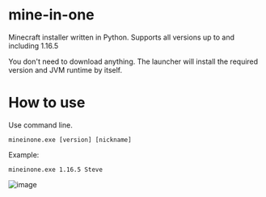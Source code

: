 # mine-in-one
Minecraft installer written in Python. Supports all versions up to and including 1.16.5

You don't need to download anything. The launcher will install the required version and JVM runtime by itself.

# How to use
Use command line.

```
mineinone.exe [version] [nickname]
```

Example:
```
mineinone.exe 1.16.5 Steve
```

![image](https://user-images.githubusercontent.com/121373504/234260593-0f569ca0-edd1-4360-b4f9-41511a105f1e.png)
